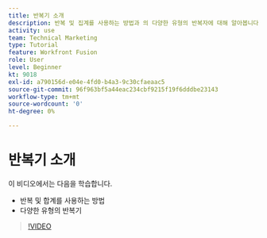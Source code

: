 ```yaml
---
title: 반복기 소개
description: 반복 및 집계를 사용하는 방법과 의 다양한 유형의 반복자에 대해 알아봅니다 [!DNL Adobe Workfront Fusion].
activity: use
team: Technical Marketing
type: Tutorial
feature: Workfront Fusion
role: User
level: Beginner
kt: 9018
exl-id: a790156d-e04e-4fd0-b4a3-9c30cfaeaac5
source-git-commit: 96f963bf5a44eac234cbf9215f19f6dddbe23143
workflow-type: tm+mt
source-wordcount: '0'
ht-degree: 0%

---
```


# 반복기 소개

이 비디오에서는 다음을 학습합니다.

* 반복 및 합계를 사용하는 방법
* 다양한 유형의 반복기

>[!VIDEO](https://video.tv.adobe.com/v/335277/?quality=12)

